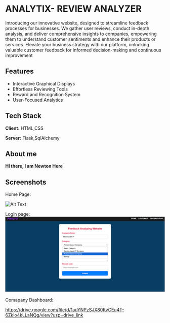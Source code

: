 
# ANALYTIX- REVIEW ANALYZER

Introducing our innovative website, designed to streamline feedback processes for businesses. We gather user reviews, conduct in-depth analysis, and deliver comprehensive insights to companies, empowering them to understand customer sentiments and enhance their products or services. Elevate your business strategy with our platform, unlocking valuable customer feedback for informed decision-making and continuous improvement

## Features

- Interactive Graphical Displays
- Effortless Reviewing Tools
- Reward and Recognition System
- User-Focused Analytics


## Tech Stack

**Client:** HTML,CSS

**Server:** Flask,SqlAlchemy


## About me

**Hi there, I am Newton Here** 


## Screenshots

Home Page:

![Alt Text](https://blogger.googleusercontent.com/img/b/R29vZ2xl/AVvXsEjacVZOh4gr5EEoO8ZkORAXp8F7frg3e2G1FtZ28UzkpeRxN4o1v-L-Jftp7J2tCS9rFDe2C4tawvZMudPnk8WJibH9PaKAZWCFIu1A-A1FkEjxbe29WHcQPvfjhZHrfmZsb_QMQjI0IRnzW3jlMY2ij9XTgGcDe6yIeTByHrjJ1kWVMVnTDkK54pFzQ_0/s1918/Screenshot%202024-01-12%20184025.png)

Login page:
![Login Page](static/images/login_page.png)



Comapany Dashboard:

https://drive.google.com/file/d/1auYNPzSJX80KvCEu4T-6Zklo4kLLaNQg/view?usp=drive_link





